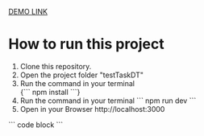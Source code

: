 [DEMO LINK](https://test-task-dt.ilya-maker.vercel.app/)
<h1> How to run this project </h1>
<ol>
  <li>
    Clone this repository.
  </li>
  <li>
    Open the project folder "testTaskDT"
  </li>
  <li>
    Run the command in your terminal

  </li>
  {```
npm install
```}
  <li>
    Run the command in your terminal 
    ```
    npm run dev
    ```
  </li>
  <li>
    Open in your Browser http://localhost:3000
  </li>
</ol>
```
code block
```


